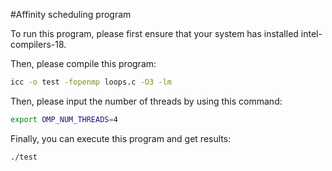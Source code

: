 #Affinity scheduling program

To run this program, please first ensure that your system has installed intel-compilers-18.

Then, please compile this program:
```bash
icc -o test -fopenmp loops.c -O3 -lm
```

Then, please input the number of threads by using this command:
```bash
export OMP_NUM_THREADS=4
```

Finally, you can execute this program and get results:
```bash
./test
```


